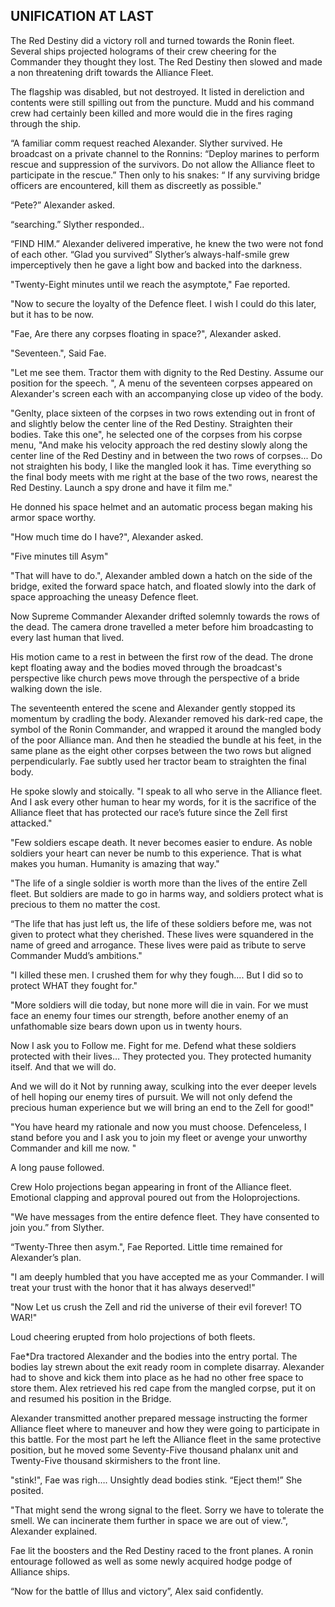 ## UNIFICATION AT LAST

The Red Destiny did a victory roll and turned towards the Ronin fleet.  Several ships projected holograms of their crew cheering for the Commander they thought they lost. The Red Destiny then slowed and made a non threatening drift towards the Alliance Fleet.

The flagship was disabled, but not destroyed. It listed in dereliction and contents were still spilling out from the puncture.  Mudd and his command crew had certainly been killed and more would die in the fires raging through the ship.

“A familiar comm request reached Alexander.  Slyther survived.  He broadcast on a private channel to the Ronnins: “Deploy marines to perform rescue and suppression of the survivors.  Do not allow the Alliance fleet to participate in the rescue.”  Then only to his snakes: “ If any surviving bridge officers are encountered, kill them as discreetly as possible."

“Pete?” Alexander asked.

“searching.” Slyther responded..

“FIND HIM.” Alexander delivered imperative, he knew the two were not fond of each other.  “Glad you survived”  Slyther’s always-half-smile grew imperceptively then he gave a light bow and backed into the darkness.

"Twenty-Eight minutes until we reach the asymptote," Fae reported.

"Now to secure the loyalty of the Defence fleet. I wish I could do this later, but it has to be now.

"Fae, Are there any corpses floating in space?", Alexander asked.

"Seventeen.", Said Fae.

"Let me see them.  Tractor them with dignity to the Red Destiny. Assume our position for the speech. ", A menu of the seventeen corpses appeared on Alexander's screen each with an accompanying close up video of the body.

"Genlty, place sixteen of the corpses in two rows extending out in front of and slightly below the center line of the Red Destiny. Straighten their bodies.  Take this one", he selected one of the corpses from his corpse menu, "And make his velocity approach the red destiny slowly along the center line of the Red Destiny and in between the two rows of corpses... Do not straighten his body, I like the mangled look it has.  Time everything so the final body meets with me right at the base of the two rows, nearest the Red Destiny. Launch a spy drone and have it film me."

He donned his space helmet and an automatic process began making his armor space worthy.

"How much time do I have?", Alexander asked.

"Five minutes till Asym"

"That will have to do.", Alexander ambled down a hatch on the side of the bridge, exited the forward space hatch, and floated slowly into the dark of space approaching the uneasy Defence fleet.

Now Supreme Commander Alexander drifted solemnly towards the rows of the dead.  The camera drone travelled a meter before him broadcasting to every last human that lived.

His motion came to a rest in between the first row of the dead.   The drone kept floating away and the bodies moved through the broadcast's perspective like church pews move through the perspective of a bride walking down the isle.

The seventeenth entered the scene and Alexander gently stopped its momentum by cradling the body.  Alexander removed his dark-red cape, the symbol of the Ronin Commander, and wrapped it around the mangled body of the poor Alliance man.  And then he steadied the bundle at his feet, in the same plane as the eight other corpses between the two rows but aligned perpendicularly.  Fae subtly used her tractor beam to straighten the final body.

He spoke slowly and stoically. "I speak to all who serve in the Alliance fleet.  And I ask every other human to hear my words, for it is the sacrifice of the Alliance fleet that has protected our race’s future since the Zell first attacked."

"Few soldiers escape death. It never becomes easier to endure.  As noble soldiers your heart can never be numb to this experience. That is what makes you human.  Humanity is amazing that way."

"The life of a single soldier is worth more than the lives of the entire Zell fleet.  But soldiers are made to go in harms way, and soldiers protect what is precious to them no matter the cost.

“The life that has just left us, the life of these soldiers before me, was not given to protect what they cherished.  These lives were squandered in the name of greed and arrogance.  These lives were paid as tribute to serve Commander Mudd’s ambitions."

"I killed these men. I crushed them for why they fough....  But I did so to protect WHAT they fought for."

"More soldiers will die today, but none more will die in vain.  For we must face an enemy four times our strength, before another enemy of an unfathomable size bears down upon us in twenty hours.

Now I ask you to Follow me. Fight for me. Defend what these soldiers protected with their lives… They protected you.  They protected humanity itself.  And that we will do.

And we will do it Not by running away, sculking into the ever deeper levels of hell hoping our enemy tires of pursuit.  We will not only defend the precious human experience but we will bring an end to the Zell for good\!"

"You have heard my rationale and now you must choose. Defenceless, I stand before you and I ask you to join my fleet or avenge your unworthy Commander and kill me now. "

A long pause followed.

Crew Holo projections began appearing in front of the Alliance fleet.  Emotional clapping and approval poured out from the Holoprojections.

"We have messages from the entire defence fleet.  They have consented to join you.” from Slyther.

“Twenty-Three then asym.", Fae Reported.   Little time remained for Alexander’s plan.

"I am deeply humbled that you have accepted me as your Commander. I will treat your trust with the honor that it has always deserved\!"

"Now Let us crush the Zell and rid the universe of their evil forever\! TO WAR\!"

Loud cheering erupted from holo projections of both fleets.

Fae\*Dra  tractored Alexander and the bodies into the entry portal.  The bodies lay strewn about the exit ready room in complete disarray. Alexander had to shove and kick them into place as he had no other free space to store them.  Alex retrieved his red cape from the mangled corpse, put it on and resumed his position in the Bridge.

Alexander transmitted another prepared message instructing the former Alliance fleet where to maneuver and how they were going to participate in this battle.  For the most part he left the Alliance fleet in the same protective position, but he moved some Seventy-Five thousand phalanx unit and Twenty-Five thousand skirmishers to the front line.

"stink\!", Fae was righ…. Unsightly dead bodies stink. “Eject them\!” She posited.

"That might send the wrong signal to the fleet.  Sorry we have to tolerate the smell.  We can incinerate them further in space we are out of view.", Alexander explained.

Fae lit the boosters and the Red Destiny raced to the front planes.  A ronin entourage followed as well as some newly acquired hodge podge of Alliance ships.

“Now for the battle of Illus and victory”, Alex said confidently.

#